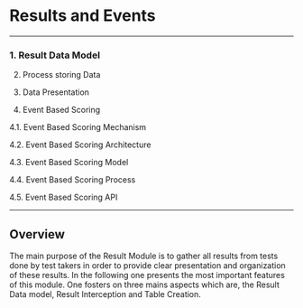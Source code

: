 <!--
parent: 'Documentation for core components'
created_at: '2011-02-01 11:23:29'
updated_at: '2013-03-13 13:09:18'
authors:
    - 'Jérôme Bogaerts'
tags:
    - 'Documentation for core components'
-->

Results and Events
==================

------------------------------------------------------------------------

### 1. Result Data Model<br/>

2. Process storing Data<br/>

3. Data Presentation<br/>

4. Event Based Scoring

4.1. Event Based Scoring Mechanism<br/>

4.2. Event Based Scoring Architecture<br/>

4.3. Event Based Scoring Model<br/>

4.4. Event Based Scoring Process<br/>

4.5. Event Based Scoring API

------------------------------------------------------------------------

Overview
--------

The main purpose of the Result Module is to gather all results from tests done by test takers in order to provide clear presentation and organization of these results. In the following one presents the most important features of this module. One fosters on three mains aspects which are, the Result Data model, Result Interception and Table Creation.



